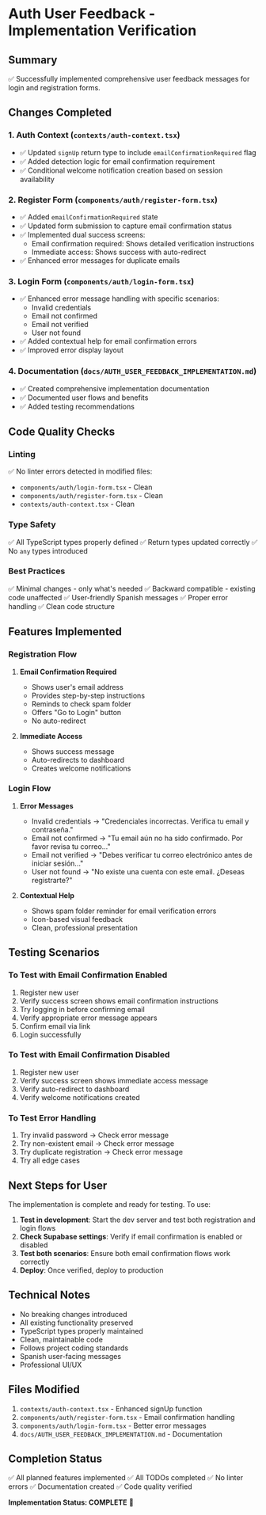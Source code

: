 # Auth User Feedback - Implementation Verification

## Summary
✅ Successfully implemented comprehensive user feedback messages for login and registration forms.

## Changes Completed

### 1. Auth Context (`contexts/auth-context.tsx`)
- ✅ Updated `signUp` return type to include `emailConfirmationRequired` flag
- ✅ Added detection logic for email confirmation requirement
- ✅ Conditional welcome notification creation based on session availability

### 2. Register Form (`components/auth/register-form.tsx`)
- ✅ Added `emailConfirmationRequired` state
- ✅ Updated form submission to capture email confirmation status
- ✅ Implemented dual success screens:
  - Email confirmation required: Shows detailed verification instructions
  - Immediate access: Shows success with auto-redirect
- ✅ Enhanced error messages for duplicate emails

### 3. Login Form (`components/auth/login-form.tsx`)
- ✅ Enhanced error message handling with specific scenarios:
  - Invalid credentials
  - Email not confirmed
  - Email not verified
  - User not found
- ✅ Added contextual help for email confirmation errors
- ✅ Improved error display layout

### 4. Documentation (`docs/AUTH_USER_FEEDBACK_IMPLEMENTATION.md`)
- ✅ Created comprehensive implementation documentation
- ✅ Documented user flows and benefits
- ✅ Added testing recommendations

## Code Quality Checks

### Linting
✅ No linter errors detected in modified files:
- `components/auth/login-form.tsx` - Clean
- `components/auth/register-form.tsx` - Clean
- `contexts/auth-context.tsx` - Clean

### Type Safety
✅ All TypeScript types properly defined
✅ Return types updated correctly
✅ No `any` types introduced

### Best Practices
✅ Minimal changes - only what's needed
✅ Backward compatible - existing code unaffected
✅ User-friendly Spanish messages
✅ Proper error handling
✅ Clean code structure

## Features Implemented

### Registration Flow
1. **Email Confirmation Required**
   - Shows user's email address
   - Provides step-by-step instructions
   - Reminds to check spam folder
   - Offers "Go to Login" button
   - No auto-redirect

2. **Immediate Access**
   - Shows success message
   - Auto-redirects to dashboard
   - Creates welcome notifications

### Login Flow
1. **Error Messages**
   - Invalid credentials → "Credenciales incorrectas. Verifica tu email y contraseña."
   - Email not confirmed → "Tu email aún no ha sido confirmado. Por favor revisa tu correo..."
   - Email not verified → "Debes verificar tu correo electrónico antes de iniciar sesión..."
   - User not found → "No existe una cuenta con este email. ¿Deseas registrarte?"

2. **Contextual Help**
   - Shows spam folder reminder for email verification errors
   - Icon-based visual feedback
   - Clean, professional presentation

## Testing Scenarios

### To Test with Email Confirmation Enabled
1. Register new user
2. Verify success screen shows email confirmation instructions
3. Try logging in before confirming email
4. Verify appropriate error message appears
5. Confirm email via link
6. Login successfully

### To Test with Email Confirmation Disabled
1. Register new user
2. Verify success screen shows immediate access message
3. Verify auto-redirect to dashboard
4. Verify welcome notifications created

### To Test Error Handling
1. Try invalid password → Check error message
2. Try non-existent email → Check error message
3. Try duplicate registration → Check error message
4. Try all edge cases

## Next Steps for User

The implementation is complete and ready for testing. To use:

1. **Test in development**: Start the dev server and test both registration and login flows
2. **Check Supabase settings**: Verify if email confirmation is enabled or disabled
3. **Test both scenarios**: Ensure both email confirmation flows work correctly
4. **Deploy**: Once verified, deploy to production

## Technical Notes

- No breaking changes introduced
- All existing functionality preserved
- TypeScript types properly maintained
- Clean, maintainable code
- Follows project coding standards
- Spanish user-facing messages
- Professional UI/UX

## Files Modified

1. `contexts/auth-context.tsx` - Enhanced signUp function
2. `components/auth/register-form.tsx` - Email confirmation handling
3. `components/auth/login-form.tsx` - Better error messages
4. `docs/AUTH_USER_FEEDBACK_IMPLEMENTATION.md` - Documentation

## Completion Status

✅ All planned features implemented
✅ All TODOs completed
✅ No linter errors
✅ Documentation created
✅ Code quality verified

**Implementation Status: COMPLETE** 🎉

